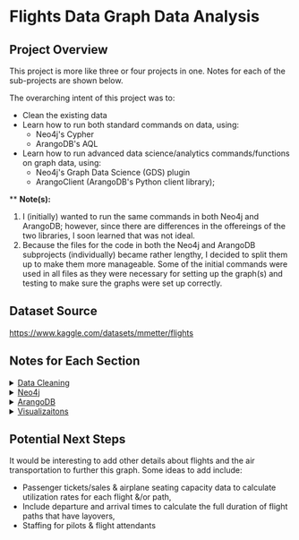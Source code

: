 # Flights Data Graph Data Analysis

## Project Overview
This project is more like three or four projects in one. Notes for each of the sub-projects are shown below.

The overarching intent of this project was to:
- Clean the existing data
- Learn how to run both standard commands on data, using:
    - Neo4j's Cypher
    - ArangoDB's AQL
- Learn how to run advanced data science/analytics commands/functions on graph data, using:
    - Neo4j's Graph Data Science (GDS) plugin
    - ArangoClient (ArangoDB's Python client library);

** __Note(s):__ 
    
1. I (initially) wanted to run the same commands in both Neo4j and ArangoDB; however, since there are differences in the offereings of the two libraries, I soon learned that was not ideal.
2. Because the files for the code in both the Neo4j and ArangoDB subprojects (individually) became rather lengthy, I decided to split them up to make them more manageable. Some of the initial commands were used in all files as they were necessary for setting up the graph(s) and testing to make sure the graphs were set up correctly.

## Dataset Source

https://www.kaggle.com/datasets/mmetter/flights

## Notes for Each Section

<details>
    <summary><ins>Data Cleaning</ins></summary>

- To clean the data I opted to use the Python Polars library instead of the Python Pandas library.
    - I enjoyed learning it. You can tell that it is faster than Pandas. 
    - As much as I thought it would be a quick and easy library to learn, there was a slightly steeper learner curve than I expected. This was mainly due to the differences in use between lazyframes and dataframes.
- Only after nearly completing this project did I think to apply data validation function on the data. While I am sure that it did not have any adverse impact on the results, it is something that I would apply to the dataset next time.

</details>

<details>
    <summary><ins>Neo4j</ins></summary>

- I split the code into a few files as having all of it in a single file was tough to manage. As such, there are some functions that are repeated in each of the files.
- The results for commands in Non-GDS Statements (Part 1) [Neo4j] file that have less than ~50 rows of results are in a pdf with a similar file name (screenshots of command & results).
- I had to create a different graph projection for part 4 of the analysis. All of the other sections use the other (initial) graph projection.
- I worked on this subproject at a different time than when I worked on the ArangoDB subproject. I made some updates in between the two, which likely explains the discrepancy in the number of airports. Since the are the same number of flights in both subprojects, I am sure that the issue lies in somthing with how Cypher (in Neo4j) reads in the data relating to the airports.
- I removed most of the flight records from the file that to which I saved the data to keep the file within the 25MB file size requirement for uploading files to GitHub.
</details>

<details>
    <summary><ins>ArangoDB</ins></summary>

- I split the code into a few files as having all of it in a single file was tough to manage. As such, there is some overlap of the initial code from file to file.
</details>

<details>
    <summary><ins>Visualizaitons</ins></summary>
    
- My initial plan was to create either a D3.js visualization or a Tableau visualization (or both) to include in this project. Since this project took longer than I was expecting, I have decided to post what I have now. I may or may not return to complete the visualization sub-project(s) in the future.
</details>


## Potential Next Steps

It would be interesting to add other details about flights and the air transportation to further this graph. Some ideas to add include:

* Passenger tickets/sales & airplane seating capacity data to calculate utilization rates for each flight &/or path, 
* Include departure and arrival times to calculate the full duration of flight paths that have layovers,
* Staffing for pilots & flight attendants
